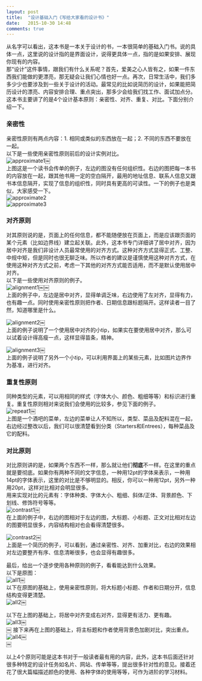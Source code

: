 ```yaml
---  
layout: post
title:  "设计基础入门《写给大家看的设计书》"  
date:   2015-10-30 14:48  
comments: true  
---  
```


从名字可以看出，这本书是一本关于设计的书，一本很简单的基础入门书。说的具体一点，这里说的设计指的是界面设计，说得更具体一点，指的是如果安排、展现你现有的内容。  
那“设计”这件事情，跟我们有什么关系呢？首先，爱美之心人皆有之，如果一件东西我们能做的更漂亮，那无疑会让我们心情也好一点。再次，日常生活中，我们多多少少也要涉及到一些关于设计的活动。最常见的比如说简历的设计，如果能把简历设计的漂亮、内容安排合理、重点突出，那多少会给我们找工作、面试加点分。  
这本书主要讲了的是4个设计基本原则：亲密性、对齐、重复、对比。下面分别介绍一下。  
### 亲密性  
亲密性原则有两点内容：1. 相同或类似的东西放在一起；2. 不同的东西不要放在一起。  
以下是一些使用亲密性原则前后的设计实例对比。  
![approximate1](http://chriszou.com/images/2015/10/approximate1.jpg)￼  
上图这是一个读书会传单的例子，左边的图没有任何组织性。右边的图把每一本书的内容放在一起，跟其他书用一定的空白隔开，最用的地址信息、联系人信息又跟书本信息隔开，实现了信息的组织性，同时具有更高的可读性。一下的例子也是类似，大家感受一下。  
![approximate2](http://chriszou.com/images/2015/10/approximate2.jpg)  
![approximate3](http://chriszou.com/images/2015/10/approximate3.jpg)   



### 对齐原则  
对其原则说的是，页面上的任何信息，都不能随便放在页面上，而是应该跟页面的某个元素（比如边界线）建立起关联。此外，这本书专门详细讲了居中对齐，因为居中对齐是我们非设计人员最常使用的对齐方式。这种对齐方式显得正式、工整、中规中矩，但是同时也很无聊乏味。所以作者的建议是谨慎使用这种对齐方式，在使用这种对齐方式之前，考虑一下其他的对齐方式能否适用，而不是默认使用居中对齐。  
以下是一些使用对齐原则的例子。  
![alignment1](http://chriszou.com/images/2015/10/alignment1.jpg)￼￼  
上面的例子中，左边是居中对齐，显得单调乏味，右边使用了左对齐，显得有力，也有趣一点。同时使用亲密性原则把作者、日期信息跟标题隔开。这样读者一目了然，知道哪里是什么。  

![alignment2](http://chriszou.com/images/2015/10/alignment2.jpg)￼  
上面的例子说明了一个使用居中对齐的小tip，如果实在要使用居中对齐，那么可以试着设计得高瘦一点，这样显得苗条，精神。  

![alignment3](http://chriszou.com/images/2015/10/alignment3.jpg)￼  
上面的例子说明了另外一个小tip，可以利用界面上的某些元素，比如图片边界作为基准，进行对齐。  

### 重复性原则  
同种类型的元素，可以用相同的样式（字体大小、颜色、粗细等等）和标识进行重复。重复性原则相对来说我们会使用的比较多，参见下面的例子。  
![repeat1](http://chriszou.com/images/2015/10/repeat1.jpg)￼  
上图是一个酒吧的菜单，左边的菜单让人不知所以，类型、菜品及配料混在一起，右边经过整改以后，我们可以很清楚看到分类（Starters和Entrees），每种菜品及它的配料。  

### 对比原则  
对比原则讲的是，如果两个东西不一样，那么就让他们**彻底**不一样。在这里的重点就是要彻底。如果你有两种不同的文字信息，一种用12pt的字体来表示，一种用14pt的字体表示，这里的对比是不够明显的。相反，你可以一种用12pt，另外一种用20pt，这样对比相对会明显很多。  
用来实现对比的元素有：字体种类、字体大小、粗细、斜体/正体、背景颜色、下划线、修饰符号等等。  
![contrast1](http://chriszou.com/images/2015/10/contrast1.jpg)￼  
在上面的例子中，右边的图相对于左边的图，大标题、小标题、正文对比相对左边的图要明显很多，内容结构相对也会看得清楚很多。  

![contrast2](http://chriszou.com/images/2015/10/contrast2.jpg)￼  
上面是一个简历的例子，可以看到，通过亲密性、对齐、加重对比，右边的效果相对左边要整齐有序、信息清晰很多，也会显得有趣很多。  

最后，给出一个逐步使用各种原则的例子，看看能达到什么效果。  
以下是原图：  
![all1](http://chriszou.com/images/2015/10/all1.jpg)￼  
以下在原图的基础上，使用亲密性原则，将大标题小标题、作者和日期分开，信息结构变得更清楚。  
![all2](http://chriszou.com/images/2015/10/all2.jpg)￼  

以下在上图的基础上，将居中对齐变成右对齐，显得更有活力、更有趣。  
![all3](http://chriszou.com/images/2015/10/all3.jpg)￼  
￼
接下来再在上图的基础上，将主标题和作者使用背景色加剧对比，突出重点。  
![all4](http://chriszou.com/images/2015/10/all4.jpg)￼  
￼

以上4个原则可能是这本书对于一般读者最有用的内容，此外，这本书后面还针对很多种特定的设计任务如名片、网站、传单等等，提出很多针对性的意见。接着还花了很大篇幅描述颜色的使用、各种字体的使用等等，可作为进阶的学习材料。  
